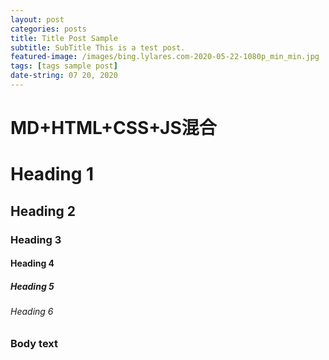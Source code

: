 ```yaml
---
layout: post
categories: posts
title: Title Post Sample 
subtitle: SubTitle This is a test post.
featured-image: /images/bing.lylares.com-2020-05-22-1080p_min_min.jpg
tags: [tags sample post]
date-string: 07 20, 2020
---
```


# MD+HTML+CSS+JS混合
# Heading 1
## Heading 2
### Heading 3
#### Heading 4
##### Heading 5
###### Heading 6
### Body text
